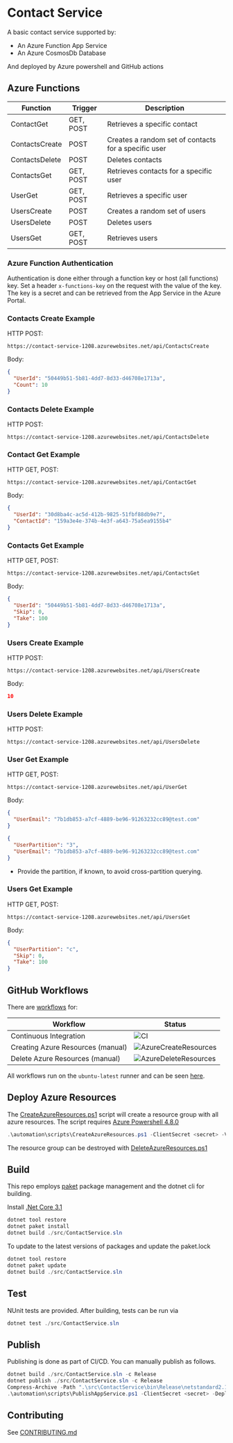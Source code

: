# Contact Service

A basic contact service supported by:

* An Azure Function App Service
* An Azure CosmosDb Database

And deployed by Azure powershell and GitHub actions

## Azure Functions

Function                   | Trigger     | Description
---------------------------|-------------|----------------------------------------------------------------------------------------------------------
ContactGet                 | GET, POST   | Retrieves a specific contact
ContactsCreate             | POST        | Creates a random set of contacts for a specific user
ContactsDelete             | POST        | Deletes contacts
ContactsGet                | GET, POST   | Retrieves contacts for a specific user
UserGet                    | GET, POST   | Retrieves a specific user
UsersCreate                | POST        | Creates a random set of users
UsersDelete                | POST        | Deletes users
UsersGet                   | GET, POST   | Retrieves users

### Azure Function Authentication

Authentication is done either through a function key or host (all functions) key.
Set a header `x-functions-key` on the request with the value of the key. The key is a secret and can be retrieved from the App Service in the Azure Portal.

### Contacts Create Example

HTTP POST:

```text
https://contact-service-1208.azurewebsites.net/api/ContactsCreate
```

Body:

```json
{
  "UserId": "50449b51-5b81-4dd7-8d33-d46708e1713a",
  "Count": 10
}
```

### Contacts Delete Example

HTTP POST:

```text
https://contact-service-1208.azurewebsites.net/api/ContactsDelete
```

### Contact Get Example

HTTP GET, POST:

```text
https://contact-service-1208.azurewebsites.net/api/ContactGet
```

Body:

```json
{
  "UserId": "30d8ba4c-ac5d-412b-9825-51fbf88db9e7",
  "ContactId": "159a3e4e-374b-4e3f-a643-75a5ea9155b4"
}
```

### Contacts Get Example

HTTP GET, POST:

```text
https://contact-service-1208.azurewebsites.net/api/ContactsGet
```

Body:

```json
{
  "UserId": "50449b51-5b81-4dd7-8d33-d46708e1713a",
  "Skip": 0,
  "Take": 100
}
```

### Users Create Example

HTTP POST:

```text
https://contact-service-1208.azurewebsites.net/api/UsersCreate
```

Body:

```json
10
```

### Users Delete Example

HTTP POST:

```text
https://contact-service-1208.azurewebsites.net/api/UsersDelete
```

### User Get Example

HTTP GET, POST:

```text
https://contact-service-1208.azurewebsites.net/api/UserGet
```

Body:

```json
{
  "UserEmail": "7b1db853-a7cf-4889-be96-91263232cc89@test.com"
}
```

```json
{
  "UserPartition": "3",
  "UserEmail": "7b1db853-a7cf-4889-be96-91263232cc89@test.com"
}
```

* Provide the partition, if known, to avoid cross-partition querying.

### Users Get Example

HTTP GET, POST:

```text
https://contact-service-1208.azurewebsites.net/api/UsersGet
```

Body:

```json
{
  "UserPartition": "c",
  "Skip": 0,
  "Take": 100
}
```

## GitHub Workflows

There are [workflows](.github/workflows) for:

| Workflow                          | Status
|-----------------------------------|---------------------------------------------------------------------------------------------------------
| Continuous Integration            | ![CI](https://github.com/Christoba/ContactService/workflows/CIWorkflow/badge.svg)
| Creating Azure Resources (manual) | ![AzureCreateResources](https://github.com/Christoba/ContactService/workflows/CreateResources/badge.svg)
| Delete Azure Resources (manual)   | ![AzureDeleteResources](https://github.com/Christoba/ContactService/workflows/DeleteResources/badge.svg)

All workflows run on the `ubuntu-latest` runner and can be seen [here](https://github.com/Christoba/ContactService/actions).

## Deploy Azure Resources

The [CreateAzureResources.ps1](automation/scripts/CreateAzureResources.ps1) script will create a resource group with all azure resources. The script requires [Azure Powershell 4.8.0](https://www.powershellgallery.com/packages/Az/4.8.0)

```powershell
.\automation\scripts\CreateAzureResources.ps1 -ClientSecret <secret> -Verbose
```

The resource group can be destroyed with [DeleteAzureResources.ps1](automation/scripts/DeleteAzureResources.ps1)

## Build

This repo employs [paket](https://fsprojects.github.io/Paket/index.html) package management and the dotnet cli for building.

Install [.Net Core 3.1](https://dotnet.microsoft.com/download/dotnet-core/3.1)

```powershell
dotnet tool restore
dotnet paket install
dotnet build ./src/ContactService.sln
```

To update to the latest versions of packages and update the paket.lock

```powershell
dotnet tool restore
dotnet paket update
dotnet build ./src/ContactService.sln
```

## Test

NUnit tests are provided. After building, tests can be run via

```powershell
dotnet test ./src/ContactService.sln
```

## Publish

Publishing is done as part of CI/CD. You can manually publish as follows.

```powershell
dotnet build ./src/ContactService.sln -c Release
dotnet publish ./src/ContactService.sln -c Release
Compress-Archive -Path ".\src\ContactService\bin\Release\netstandard2.1\publish\*" -DestinationPath 'deployment.zip' -Force
.\automation\scripts\PublishAppService.ps1 -ClientSecret <secret> -DeployArchive 'deployment.zip' -Verbose
```

## Contributing

See [CONTRIBUTING.md](CONTRIBUTING.md)